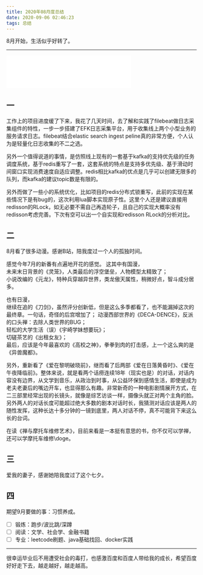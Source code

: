 ```yaml
---
title: 2020年08月度总结
date: 2020-09-06 02:46:23
tags: 总结
---
```

8月开始，生活似乎好转了。

<!-- more -->

---

<iframe frameborder="no" border="0" marginwidth="0" marginheight="0" width=330 height=86 src="//music.163.com/outchain/player?type=2&id=28381564&auto=0&height=66"></iframe>

## 一

工作上的项目进度缓了下来，我花了几天时间，去了解和实践了filebeat做日志采集组件的特性，一步一步搭建了EFK日志采集平台，用于收集线上两个小型业务的服务请求日志。filebeat结合elastic search ingest peline真的非常方便，个人认为是轻量化日志收集的不二之选。

另外一个值得说道的事情，是仿照线上现有的一套基于kafka的支持优先级的任务调度系统，基于redis重写了一套，这套系统的特点是支持多优先级、基于滑动时间窗口实现消费速度自适应调整。redis相比kafka的优点是几乎可以创建无限多的队列，而kafka的建议topic数是有限的。

另外而做了一些小的系统优化，比如项目的redis分布式锁重写，此前的实现在某些情况下是有bug的，这次利用lua脚本实现原子性。这里个人还是建议直接用redisson的RLock，如无必要不需自己再造轮子，且自己的实现大概率没有redisson考虑完善。下次有空可以出一个自实现和redisson RLock的分析对比。

## 二

8月看了很多动漫。感谢B站，陪我度过一个人的孤独时间。 

感觉今年7月的新番有点遍地开花的感觉。
这其中有国漫，  
未来末日背景的《灵笼》，人类最后的浮空堡垒，人物模型太精致了；  
小说改编的《元龙》，特种兵穿越异世界，类龙傲天属性，稍微好点，智斗成分居多。  

也有日漫，  
继续在追的《刀剑》，虽然评分创新低，但是这么多季都看了，也不能漏掉这次的最终章。一句话，奇怪的后宫增加了； 
动漫西部世界的《DECA-DENCE》，反派的口头禅：去除人类世界的BUG；  
轻松的大学生活（误）《宇崎学妹想要玩》；  
切磋茶艺的《出租女友》；  
最后，应该是今年最喜欢的《高校之神》，拳拳到肉的打击感，上一个这么爽的是《异兽魔都》。

另外，重新看了《爱在黎明破晓前》，继而看了后两部《爱在日落黄昏时》、《爱在午夜降临前》。整体来说，就是看两个话痨连续18年（现实也是）的对话，对话内容没有边界，从文学到音乐，从政治到时事，从公益环保到感情生活，即使是成为老夫老妻后的嘴边开车，也显得那么有趣。非常新奇的一种电影剧情展开方式，在二三部里经常出现的长镜头，就像是综艺访谈一样，摄像头就正对两个主角的脸。另外两人的对话长度可能超过绝大多数的剧本对话时长，我猜测对话应该是两人的随性发挥，这种长达十多分钟的一镜到底里，两人对话不停，真不可能背下来这么长的台词。

在读《禅与摩托车维修艺术》，目前来看是一本挺有意思的书，你不仅可以学禅，还可以学摩托车维修\doge。

## 三

爱我的妻子，感谢她陪我度过了这个七夕。

## 四

期望9月要做的事：习惯养成。

- [ ] 锻炼：跑步/波比跳/深蹲
- [ ] 阅读：文学、社会学、金融书籍
- [ ] 专业：leetcode刷题、java基础找回、docker实践

---

很幸运毕业后不用遭受社会的毒打，也感激百度和百度人带给我的成长，希望百度好好走下去，越走越好，越走越高。